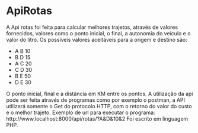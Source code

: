 # ApiRotas
A Api rotas foi feita para calcular melhores trajetos, através de valores fornecidos, valores como o ponto inicial, o final, a autonomia do veículo e o valor do litro. 
Os possíveis valores aceitáveis para a origem e destino são: 
<ul>
<li>A B 10</li>
<li>B D 15</li>
<li>A C 20</li>
<li>C D 30</li>
<li>B E 50</li>
<li>D E 30</li>
</ul>
O ponto inicial, final e a distância em KM entre os pontos.
A utilização da api pode ser feita através de programas como por exemplo o postman, a API utilizará somente o Get do protocolo HTTP, com o retorno do valor do custo e o melhor trajeto.
Exemplo de url para executar o programa: http://www.localhost:8000/api/rotas/?A&D&10&2
Foi escrito em linguagem PHP.
